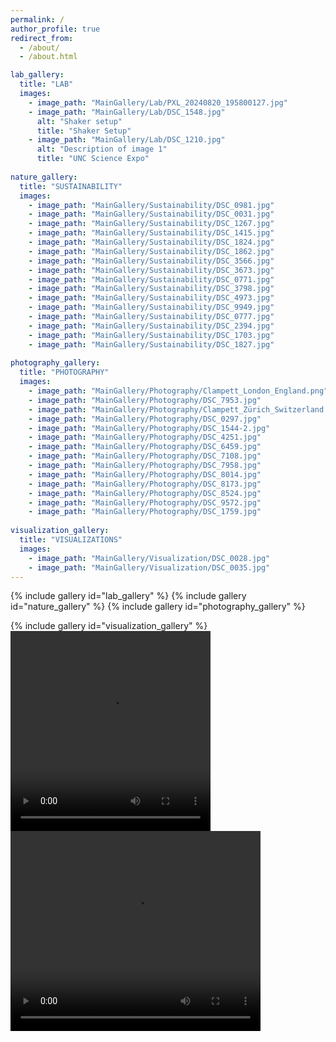```yaml
---
permalink: /
author_profile: true
redirect_from: 
  - /about/
  - /about.html

lab_gallery:
  title: "LAB"
  images:
    - image_path: "MainGallery/Lab/PXL_20240820_195800127.jpg"
    - image_path: "MainGallery/Lab/DSC_1548.jpg"
      alt: "Shaker setup"
      title: "Shaker Setup"
    - image_path: "MainGallery/Lab/DSC_1210.jpg"
      alt: "Description of image 1"
      title: "UNC Science Expo"
      
nature_gallery:
  title: "SUSTAINABILITY"
  images:
    - image_path: "MainGallery/Sustainability/DSC_0981.jpg"
    - image_path: "MainGallery/Sustainability/DSC_0031.jpg"
    - image_path: "MainGallery/Sustainability/DSC_1267.jpg"
    - image_path: "MainGallery/Sustainability/DSC_1415.jpg"
    - image_path: "MainGallery/Sustainability/DSC_1824.jpg"
    - image_path: "MainGallery/Sustainability/DSC_1862.jpg"
    - image_path: "MainGallery/Sustainability/DSC_3566.jpg"
    - image_path: "MainGallery/Sustainability/DSC_3673.jpg"
    - image_path: "MainGallery/Sustainability/DSC_0771.jpg"
    - image_path: "MainGallery/Sustainability/DSC_3798.jpg"
    - image_path: "MainGallery/Sustainability/DSC_4973.jpg"
    - image_path: "MainGallery/Sustainability/DSC_9949.jpg"
    - image_path: "MainGallery/Sustainability/DSC_0777.jpg"
    - image_path: "MainGallery/Sustainability/DSC_2394.jpg"
    - image_path: "MainGallery/Sustainability/DSC_1703.jpg"
    - image_path: "MainGallery/Sustainability/DSC_1827.jpg"
      
photography_gallery:
  title: "PHOTOGRAPHY"
  images:
    - image_path: "MainGallery/Photography/Clampett_London_England.png"
    - image_path: "MainGallery/Photography/DSC_7953.jpg"
    - image_path: "MainGallery/Photography/Clampett_Zürich_Switzerland.png"
    - image_path: "MainGallery/Photography/DSC_0297.jpg"
    - image_path: "MainGallery/Photography/DSC_1544-2.jpg"
    - image_path: "MainGallery/Photography/DSC_4251.jpg"
    - image_path: "MainGallery/Photography/DSC_6459.jpg"
    - image_path: "MainGallery/Photography/DSC_7108.jpg"
    - image_path: "MainGallery/Photography/DSC_7958.jpg"
    - image_path: "MainGallery/Photography/DSC_8014.jpg"
    - image_path: "MainGallery/Photography/DSC_8173.jpg"
    - image_path: "MainGallery/Photography/DSC_8524.jpg"
    - image_path: "MainGallery/Photography/DSC_9572.jpg"
    - image_path: "MainGallery/Photography/DSC_1759.jpg"
      
visualization_gallery:
  title: "VISUALIZATIONS"
  images:
    - image_path: "MainGallery/Visualization/DSC_0028.jpg"
    - image_path: "MainGallery/Visualization/DSC_0035.jpg"
---
```


{% include gallery id="lab_gallery" %}
{% include gallery id="nature_gallery" %}
{% include gallery id="photography_gallery" %}

{% include gallery id="visualization_gallery" %}
<video width="320" height="320" autoplay>
  <source src="{{base_path}}/images/MainGallery/Visualization/04_2024-08-16-184411-0000.mp4" type="video/mp4">
</video>
<video width="400" height="320" autoplay>
  <source src="{{base_path}}/images/MainGallery/Visualization/Game.mp4" type="video/mp4">
</video>